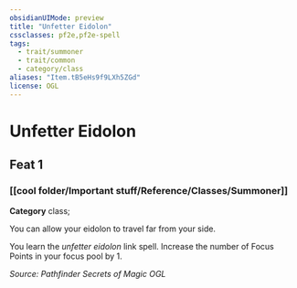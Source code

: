 ```yaml
---
obsidianUIMode: preview
title: "Unfetter Eidolon"
cssclasses: pf2e,pf2e-spell
tags:
  - trait/summoner
  - trait/common
  - category/class
aliases: "Item.tB5eHs9f9LXh5ZGd"
license: OGL
---
```

# Unfetter Eidolon
## Feat 1
### [[cool folder/Important stuff/Reference/Classes/Summoner]]

**Category** class; 




You can allow your eidolon to travel far from your side.

You learn the _unfetter eidolon_ link spell. Increase the number of Focus Points in your focus pool by 1.

*Source: Pathfinder Secrets of Magic*
*OGL*